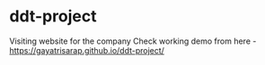 # ddt-project
Visiting website for the company
Check working demo from here - https://gayatrisarap.github.io/ddt-project/
